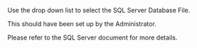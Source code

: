 Use the drop down list to select the SQL Server Database File.

This should have been set up by the Administrator.

Please refer to the SQL Server document for more details.
